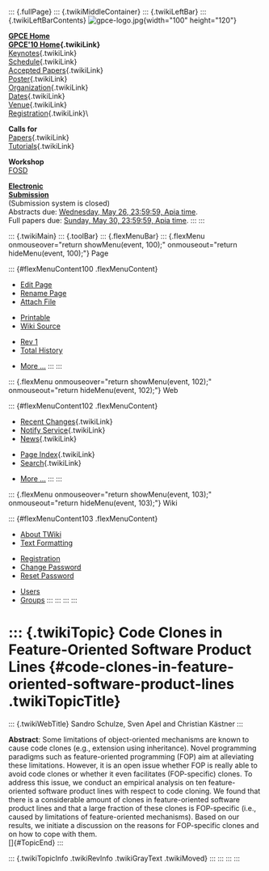 ::: {.fullPage}
::: {.twikiMiddleContainer}
::: {.twikiLeftBar}
::: {.twikiLeftBarContents}
![gpce-logo.jpg](../pub/GPCE10/WebLeftBar/gpce-logo.jpg){width="100"
height="120"}

**[GPCE Home](http://program-transformation.org/Gpce)**\
**[GPCE\'10 Home](WebHome){.twikiLink}**\
[Keynotes](KeynoteSpeakers){.twikiLink}\
[Schedule](ConferenceProgram){.twikiLink}\
[Accepted Papers](AcceptedPapers){.twikiLink}\
[Poster](Poster){.twikiLink}\
[Organization](ConferenceOrganization){.twikiLink}\
[Dates](ImportantDates){.twikiLink}\
[Venue](ConferenceVenue){.twikiLink}\
[Registration](ConferenceRegistration){.twikiLink}\

**Calls for**\
[Papers](CallForPapers){.twikiLink}\
[Tutorials](CallForTutorials){.twikiLink}

**Workshop**\
[FOSD](http://www.infosun.fim.uni-passau.de/cl/staff/apel/FOSD2010/index.html)

**[Electronic\
Submission](http://www.easychair.org/conferences/?conf=gpce10)**\
(Submission system is closed)\
Abstracts due: [Wednesday, May 26, 23:59:59, Apia
time](http://www.timeanddate.com/worldclock/fixedtime.html?month=5&day=26&year=2010&hour=23&min=59&sec=59&p1=282).\
Full papers due: [Sunday, May 30, 23:59:59, Apia
time](http://www.timeanddate.com/worldclock/fixedtime.html?month=5&day=30&year=2010&hour=23&min=59&sec=59&p1=282).
:::
:::

::: {.twikiMain}
::: {.toolBar}
::: {.flexMenuBar}
::: {.flexMenu onmouseover="return showMenu(event, 100);" onmouseout="return hideMenu(event, 100);"}
Page

::: {#flexMenuContent100 .flexMenuContent}
-   [Edit
    Page](http://www.program-transformation.org/edit/GPCE10/CodeClonesInFeatureOrientedSoftwareProductLines?t=1536828792)
-   [Rename
    Page](http://www.program-transformation.org/rename/GPCE10/CodeClonesInFeatureOrientedSoftwareProductLines)
-   [Attach
    File](http://www.program-transformation.org/attach/GPCE10/CodeClonesInFeatureOrientedSoftwareProductLines)

<!-- -->

-   [Printable](http://www.program-transformation.org/view/GPCE10/CodeClonesInFeatureOrientedSoftwareProductLines?skin=print.pattern)
-   [Wiki
    Source](http://www.program-transformation.org/view/GPCE10/CodeClonesInFeatureOrientedSoftwareProductLines?skin=text&raw=on&contenttype=text/plain)

<!-- -->

-   [Rev
    1](http://www.program-transformation.org/view/GPCE10/CodeClonesInFeatureOrientedSoftwareProductLines?rev=1.1)
-   [Total
    History](http://www.program-transformation.org/rdiff/GPCE10/CodeClonesInFeatureOrientedSoftwareProductLines)

<!-- -->

-   [More
    \...](http://www.program-transformation.org/oops/GPCE10/CodeClonesInFeatureOrientedSoftwareProductLines?template=oopsmore&param1=1.1&param2=1.1)
:::
:::

::: {.flexMenu onmouseover="return showMenu(event, 102);" onmouseout="return hideMenu(event, 102);"}
Web

::: {#flexMenuContent102 .flexMenuContent}
-   [Recent Changes](WebChanges){.twikiLink}
-   [Notify Service](WebNotify){.twikiLink}
-   [News](WebNews){.twikiLink}

<!-- -->

-   [Page Index](WebIndex){.twikiLink}
-   [Search](WebSearch){.twikiLink}

<!-- -->

-   [More
    \...](http://www.program-transformation.org/oops/GPCE10/CodeClonesInFeatureOrientedSoftwareProductLines?template=oopsmore&param1=1.1&param2=1.1)
:::
:::

::: {.flexMenu onmouseover="return showMenu(event, 103);" onmouseout="return hideMenu(event, 103);"}
Wiki

::: {#flexMenuContent103 .flexMenuContent}
-   [About
    TWiki](http://www.program-transformation.org/view/TWiki/WebHome)
-   [Text
    Formatting](http://www.program-transformation.org/view/TWiki/TextFormattingRules)

<!-- -->

-   [Registration](http://www.program-transformation.org/view/TWiki/TWikiRegistration)
-   [Change
    Password](http://www.program-transformation.org/view/TWiki/ChangePassword)
-   [Reset
    Password](http://www.program-transformation.org/view/TWiki/ResetPassword)

<!-- -->

-   [Users](http://www.program-transformation.org/view/Main/TWikiUsers)
-   [Groups](http://www.program-transformation.org/view/Main/TWikiGroups)
:::
:::
:::
:::

::: {.twikiTopic}
Code Clones in Feature-Oriented Software Product Lines {#code-clones-in-feature-oriented-software-product-lines .twikiTopicTitle}
======================================================

::: {.twikiWebTitle}
Sandro Schulze, Sven Apel and Christian Kästner
:::

**Abstract**: Some limitations of object-oriented mechanisms are known
to cause code clones (e.g., extension using inheritance). Novel
programming paradigms such as feature-oriented programming (FOP) aim at
alleviating these limitations. However, it is an open issue whether FOP
is really able to avoid code clones or whether it even facilitates
(FOP-specific) clones. To address this issue, we conduct an empirical
analysis on ten feature-oriented software product lines with respect to
code cloning. We found that there is a considerable amount of clones in
feature-oriented software product lines and that a large fraction of
these clones is FOP-specific (i.e., caused by limitations of
feature-oriented mechanisms). Based on our results, we initiate a
discussion on the reasons for FOP-specific clones and on how to cope
with them.\
[]{#TopicEnd}
:::

::: {.twikiTopicInfo .twikiRevInfo .twikiGrayText .twikiMoved}
:::
:::
:::
:::
